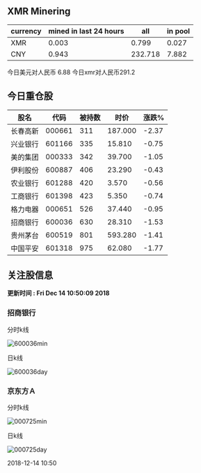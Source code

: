 ## XMR Minering

|currency|mined in last 24 hours|all|in pool|
|---|---|---|---|
|XMR|0.003|0.799|0.027|
|CNY|0.943|232.718|7.882|

今日美元对人民币 6.88	今日xmr对人民币291.2


## 今日重仓股 

|股名|代码|被持数|时价|涨跌%|
|---|---|---|---|---|
|长春高新|000661|311|187.000|-2.37|
|兴业银行|601166|335|15.810|-0.75|
|美的集团|000333|342|39.700|-1.05|
|伊利股份|600887|406|23.290|-0.43|
|农业银行|601288|420|3.570|-0.56|
|工商银行|601398|423|5.350|-0.74|
|格力电器|000651|526|37.440|-0.95|
|招商银行|600036|630|28.310|-1.53|
|贵州茅台|600519|801|593.280|-1.41|
|中国平安|601318|975|62.080|-1.77|

## 关注股信息
**更新时间 : Fri Dec 14 10:50:09 2018**
### 招商银行 
分时k线

![600036min](http://image.sinajs.cn/newchart/min/n/sh600036.gif)

日k线

![600036day](http://image.sinajs.cn/newchart/daily/n/sh600036.gif)

### 京东方Ａ 
分时k线

![000725min](http://image.sinajs.cn/newchart/min/n/sz000725.gif)

日k线

![000725day](http://image.sinajs.cn/newchart/daily/n/sz000725.gif)

2018-12-14 10:50